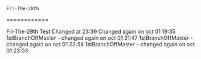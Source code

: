 	Fri-The-28th
============

Fri-The-28th Test
Changed at 23:39
Changed again on oct 01 19:35
1stBranchOffMaster - changed again on oct 01 21:47
1stBranchOffMaster - changed again on oct 01 22:54
1stBranchOffMaster - changed again on oct 01 23:03
